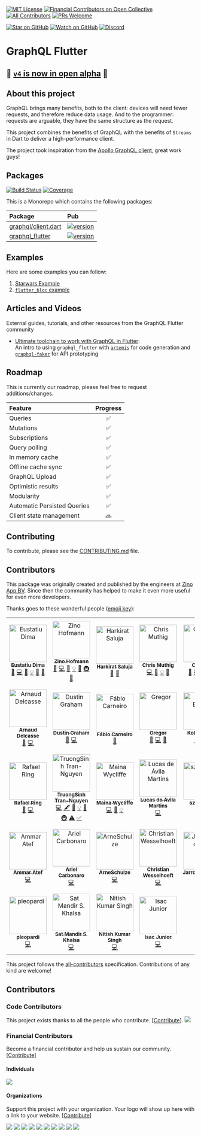 [![MIT License][license-badge]][license-link]
[![Financial Contributors on Open Collective](https://opencollective.com/graphql-flutter/all/badge.svg?label=financial+contributors)](https://opencollective.com/graphql-flutter) [![All Contributors](https://img.shields.io/badge/all_contributors-31-orange.svg?style=flat-square)](#contributors)
[![PRs Welcome][prs-badge]][prs-link]

[![Star on GitHub][github-star-badge]][github-star-link]
[![Watch on GitHub][github-watch-badge]][github-watch-link]
[![Discord][discord-badge]][discord-link]

# GraphQL Flutter

## :mega: [`v4` is now in open alpha](https://github.com/zino-app/graphql-flutter/pull/648) :mega:


## About this project

GraphQL brings many benefits, both to the client: devices will need fewer requests, and therefore reduce data usage. And to the programmer: requests are arguable, they have the same structure as the request.

This project combines the benefits of GraphQL with the benefits of `Streams` in Dart to deliver a high-performance client.

The project took inspiration from the [Apollo GraphQL client](https://github.com/apollographql/apollo-client), great work guys!

## Packages

[![Build Status][build-status-badge]][build-status-link]
[![Coverage][coverage-badge]][coverage-link]

This is a Monorepo which contains the following packages:

| Package                                       | Pub                                              |
| :-------------------------------------------- | :----------------------------------------------- |
| [graphql/client.dart](./packages/graphql)     | [![version][version-badge]][package-link-client] |
| [graphql_flutter](./packages/graphql_flutter) | [![version][version-badge]][package-link]        |

## Examples

Here are some examples you can follow:

1. [Starwars Example](./examples/starwars)
2. [`flutter_bloc` example](./examples/flutter_bloc)

## Articles and Videos

External guides, tutorials, and other resources from the GraphQL Flutter community 

* [Ultimate toolchain to work with GraphQL in Flutter](https://medium.com/@v.ditsyak/ultimate-toolchain-to-work-with-graphql-in-flutter-13aef79c6484):  
  An intro to using `graphql_flutter` with [`artemis`](https://pub.dev/packages/artemis) for code generation and [`graphql-faker`](https://github.com/APIs-guru/graphql-faker) for API prototyping

## Roadmap

This is currently our roadmap, please feel free to request additions/changes.

| Feature                     | Progress |
| :-------------------------- | :------: |
| Queries                     |    ✅    |
| Mutations                   |    ✅    |
| Subscriptions               |    ✅    |
| Query polling               |    ✅    |
| In memory cache             |    ✅    |
| Offline cache sync          |    ✅    |
| GraphQL Upload              |    ✅    |
| Optimistic results          |    ✅    |
| Modularity                  |    ✅    |
| Automatic Persisted Queries |    ✅    |
| Client state management     |    🔜    |

## Contributing

To contribute, please see the [CONTRIBUTING.md](CONTRIBUTING.md) file.

## Contributors

This package was originally created and published by the engineers at [Zino App BV](https://zinoapp.com). Since then the community has helped to make it even more useful for even more developers.

Thanks goes to these wonderful people ([emoji key](https://github.com/kentcdodds/all-contributors#emoji-key)):

<!-- ALL-CONTRIBUTORS-LIST:START - Do not remove or modify this section -->
<!-- prettier-ignore -->
<table><tr><td align="center"><a href="http://eusdima.com"><img src="https://avatars2.githubusercontent.com/u/4757453?v=4" width="100px;" alt="Eustatiu Dima"/><br /><sub><b>Eustatiu Dima</b></sub></a><br /><a href="https://github.com/zino-app/graphql-flutter/issues?q=author%3Aeusdima" title="Bug reports">🐛</a> <a href="https://github.com/zino-app/graphql-flutter/commits?author=eusdima" title="Code">💻</a> <a href="https://github.com/zino-app/graphql-flutter/commits?author=eusdima" title="Documentation">📖</a> <a href="#example-eusdima" title="Examples">💡</a> <a href="#ideas-eusdima" title="Ideas, Planning, & Feedback">🤔</a> <a href="#review-eusdima" title="Reviewed Pull Requests">👀</a></td><td align="center"><a href="https://github.com/HofmannZ"><img src="https://avatars3.githubusercontent.com/u/17142193?v=4" width="100px;" alt="Zino Hofmann"/><br /><sub><b>Zino Hofmann</b></sub></a><br /><a href="https://github.com/zino-app/graphql-flutter/issues?q=author%3AHofmannZ" title="Bug reports">🐛</a> <a href="https://github.com/zino-app/graphql-flutter/commits?author=HofmannZ" title="Code">💻</a> <a href="https://github.com/zino-app/graphql-flutter/commits?author=HofmannZ" title="Documentation">📖</a> <a href="#example-HofmannZ" title="Examples">💡</a> <a href="#ideas-HofmannZ" title="Ideas, Planning, & Feedback">🤔</a> <a href="#infra-HofmannZ" title="Infrastructure (Hosting, Build-Tools, etc)">🚇</a> <a href="#review-HofmannZ" title="Reviewed Pull Requests">👀</a></td><td align="center"><a href="https://github.com/jinxac"><img src="https://avatars2.githubusercontent.com/u/15068096?v=4" width="100px;" alt="Harkirat Saluja"/><br /><sub><b>Harkirat Saluja</b></sub></a><br /><a href="https://github.com/zino-app/graphql-flutter/commits?author=jinxac" title="Documentation">📖</a> <a href="#ideas-jinxac" title="Ideas, Planning, & Feedback">🤔</a></td><td align="center"><a href="https://github.com/camuthig"><img src="https://avatars3.githubusercontent.com/u/5178217?v=4" width="100px;" alt="Chris Muthig"/><br /><sub><b>Chris Muthig</b></sub></a><br /><a href="https://github.com/zino-app/graphql-flutter/commits?author=camuthig" title="Code">💻</a> <a href="https://github.com/zino-app/graphql-flutter/commits?author=camuthig" title="Documentation">📖</a> <a href="#example-camuthig" title="Examples">💡</a> <a href="#ideas-camuthig" title="Ideas, Planning, & Feedback">🤔</a></td><td align="center"><a href="http://stackoverflow.com/users/3280538/flkes"><img src="https://avatars1.githubusercontent.com/u/7611406?v=4" width="100px;" alt="Cal Pratt"/><br /><sub><b>Cal Pratt</b></sub></a><br /><a href="https://github.com/zino-app/graphql-flutter/issues?q=author%3Acal-pratt" title="Bug reports">🐛</a> <a href="https://github.com/zino-app/graphql-flutter/commits?author=cal-pratt" title="Code">💻</a> <a href="https://github.com/zino-app/graphql-flutter/commits?author=cal-pratt" title="Documentation">📖</a> <a href="#example-cal-pratt" title="Examples">💡</a> <a href="#ideas-cal-pratt" title="Ideas, Planning, & Feedback">🤔</a></td><td align="center"><a href="http://madjer.info"><img src="https://avatars0.githubusercontent.com/u/9830761?v=4" width="100px;" alt="Miroslav Valkovic-Madjer"/><br /><sub><b>Miroslav Valkovic-Madjer</b></sub></a><br /><a href="https://github.com/zino-app/graphql-flutter/commits?author=mmadjer" title="Code">💻</a></td><td align="center"><a href="https://github.com/AleksandarFaraj"><img src="https://avatars2.githubusercontent.com/u/4523129?v=4" width="100px;" alt="Aleksandar Faraj"/><br /><sub><b>Aleksandar Faraj</b></sub></a><br /><a href="https://github.com/zino-app/graphql-flutter/issues?q=author%3AAleksandarFaraj" title="Bug reports">🐛</a></td></tr><tr><td align="center"><a href="https://www.scity.coop"><img src="https://avatars0.githubusercontent.com/u/403029?v=4" width="100px;" alt="Arnaud Delcasse"/><br /><sub><b>Arnaud Delcasse</b></sub></a><br /><a href="https://github.com/zino-app/graphql-flutter/issues?q=author%3Aadelcasse" title="Bug reports">🐛</a> <a href="https://github.com/zino-app/graphql-flutter/commits?author=adelcasse" title="Code">💻</a></td><td align="center"><a href="https://github.com/dustin-graham"><img src="https://avatars0.githubusercontent.com/u/959931?v=4" width="100px;" alt="Dustin Graham"/><br /><sub><b>Dustin Graham</b></sub></a><br /><a href="https://github.com/zino-app/graphql-flutter/issues?q=author%3Adustin-graham" title="Bug reports">🐛</a> <a href="https://github.com/zino-app/graphql-flutter/commits?author=dustin-graham" title="Code">💻</a></td><td align="center"><a href="https://github.com/fabiocarneiro"><img src="https://avatars3.githubusercontent.com/u/1375034?v=4" width="100px;" alt="Fábio Carneiro"/><br /><sub><b>Fábio Carneiro</b></sub></a><br /><a href="https://github.com/zino-app/graphql-flutter/issues?q=author%3Afabiocarneiro" title="Bug reports">🐛</a></td><td align="center"><a href="https://github.com/lordgreg"><img src="https://avatars0.githubusercontent.com/u/480546?v=4" width="100px;" alt="Gregor"/><br /><sub><b>Gregor</b></sub></a><br /><a href="https://github.com/zino-app/graphql-flutter/issues?q=author%3Alordgreg" title="Bug reports">🐛</a> <a href="https://github.com/zino-app/graphql-flutter/commits?author=lordgreg" title="Code">💻</a> <a href="#ideas-lordgreg" title="Ideas, Planning, & Feedback">🤔</a></td><td align="center"><a href="https://github.com/kolja-esders"><img src="https://avatars1.githubusercontent.com/u/5159563?v=4" width="100px;" alt="Kolja Esders"/><br /><sub><b>Kolja Esders</b></sub></a><br /><a href="https://github.com/zino-app/graphql-flutter/issues?q=author%3Akolja-esders" title="Bug reports">🐛</a> <a href="https://github.com/zino-app/graphql-flutter/commits?author=kolja-esders" title="Code">💻</a> <a href="#ideas-kolja-esders" title="Ideas, Planning, & Feedback">🤔</a></td><td align="center"><a href="https://github.com/micimize"><img src="https://avatars1.githubusercontent.com/u/8343799?v=4" width="100px;" alt="Michael Joseph Rosenthal"/><br /><sub><b>Michael Joseph Rosenthal</b></sub></a><br /><a href="https://github.com/zino-app/graphql-flutter/issues?q=author%3Amicimize" title="Bug reports">🐛</a> <a href="https://github.com/zino-app/graphql-flutter/commits?author=micimize" title="Code">💻</a> <a href="https://github.com/zino-app/graphql-flutter/commits?author=micimize" title="Documentation">📖</a> <a href="#example-micimize" title="Examples">💡</a> <a href="#ideas-micimize" title="Ideas, Planning, & Feedback">🤔</a> <a href="https://github.com/zino-app/graphql-flutter/commits?author=micimize" title="Tests">⚠️</a></td><td align="center"><a href="http://borges.me/"><img src="https://avatars2.githubusercontent.com/u/735858?v=4" width="100px;" alt="Igor Borges"/><br /><sub><b>Igor Borges</b></sub></a><br /><a href="https://github.com/zino-app/graphql-flutter/issues?q=author%3AIgor1201" title="Bug reports">🐛</a> <a href="https://github.com/zino-app/graphql-flutter/commits?author=Igor1201" title="Code">💻</a></td></tr><tr><td align="center"><a href="https://github.com/rafaelring"><img src="https://avatars1.githubusercontent.com/u/6992724?v=4" width="100px;" alt="Rafael Ring"/><br /><sub><b>Rafael Ring</b></sub></a><br /><a href="https://github.com/zino-app/graphql-flutter/issues?q=author%3Arafaelring" title="Bug reports">🐛</a> <a href="https://github.com/zino-app/graphql-flutter/commits?author=rafaelring" title="Code">💻</a></td><td align="center"><a href="http://truongsinh.pro"><img src="https://avatars0.githubusercontent.com/u/358585?v=4" width="100px;" alt="TruongSinh Tran-Nguyen"/><br /><sub><b>TruongSinh Tran-Nguyen</b></sub></a><br /><a href="https://github.com/zino-app/graphql-flutter/commits?author=truongsinh" title="Code">💻</a> <a href="#content-truongsinh" title="Content">🖋</a> <a href="https://github.com/zino-app/graphql-flutter/commits?author=truongsinh" title="Documentation">📖</a> <a href="#example-truongsinh" title="Examples">💡</a> <a href="#ideas-truongsinh" title="Ideas, Planning, & Feedback">🤔</a> <a href="#infra-truongsinh" title="Infrastructure (Hosting, Build-Tools, etc)">🚇</a> <a href="https://github.com/zino-app/graphql-flutter/commits?author=truongsinh" title="Tests">⚠️</a> <a href="#tutorial-truongsinh" title="Tutorials">✅</a></td><td align="center"><a href="https://codinglatte.com"><img src="https://avatars2.githubusercontent.com/u/12270550?v=4" width="100px;" alt="Maina Wycliffe"/><br /><sub><b>Maina Wycliffe</b></sub></a><br /><a href="https://github.com/zino-app/graphql-flutter/commits?author=mainawycliffe" title="Code">💻</a> <a href="https://github.com/zino-app/graphql-flutter/commits?author=mainawycliffe" title="Documentation">📖</a> <a href="#example-mainawycliffe" title="Examples">💡</a></td><td align="center"><a href="https://github.com/degroote22"><img src="https://avatars1.githubusercontent.com/u/12750442?v=4" width="100px;" alt="Lucas de Ávila Martins"/><br /><sub><b>Lucas de Ávila Martins</b></sub></a><br /><a href="https://github.com/zino-app/graphql-flutter/commits?author=degroote22" title="Code">💻</a></td><td align="center"><a href="https://github.com/szantogab"><img src="https://avatars1.githubusercontent.com/u/2809091?v=4" width="100px;" alt="szantogab"/><br /><sub><b>szantogab</b></sub></a><br /><a href="https://github.com/zino-app/graphql-flutter/commits?author=szantogab" title="Code">💻</a></td><td align="center"><a href="https://github.com/dbrb"><img src="https://avatars1.githubusercontent.com/u/1658994?v=4" width="100px;" alt="dbrb"/><br /><sub><b>dbrb</b></sub></a><br /><a href="https://github.com/zino-app/graphql-flutter/commits?author=dbrb" title="Code">💻</a></td><td align="center"><a href="https://yunyul.in/"><img src="https://avatars1.githubusercontent.com/u/8008350?v=4" width="100px;" alt="Yunyu Lin"/><br /><sub><b>Yunyu Lin</b></sub></a><br /><a href="https://github.com/zino-app/graphql-flutter/commits?author=yunyu" title="Code">💻</a></td></tr><tr><td align="center"><a href="https://zerosonessoftware.blogspot.com/"><img src="https://avatars2.githubusercontent.com/u/13663221?v=4" width="100px;" alt="Ammar Atef"/><br /><sub><b>Ammar Atef</b></sub></a><br /><a href="https://github.com/zino-app/graphql-flutter/commits?author=ammaratef45" title="Code">💻</a></td><td align="center"><a href="http://dev4mobile.blogspot.com"><img src="https://avatars1.githubusercontent.com/u/6807077?v=4" width="100px;" alt="Ariel Carbonaro"/><br /><sub><b>Ariel Carbonaro</b></sub></a><br /><a href="https://github.com/zino-app/graphql-flutter/commits?author=SirKuryaki" title="Code">💻</a></td><td align="center"><a href="https://github.com/ArneSchulze"><img src="https://avatars0.githubusercontent.com/u/32508820?v=4" width="100px;" alt="ArneSchulze"/><br /><sub><b>ArneSchulze</b></sub></a><br /><a href="https://github.com/zino-app/graphql-flutter/commits?author=ArneSchulze" title="Code">💻</a></td><td align="center"><a href="https://xtian.us"><img src="https://avatars0.githubusercontent.com/u/602654?v=4" width="100px;" alt="Christian Wesselhoeft"/><br /><sub><b>Christian Wesselhoeft</b></sub></a><br /><a href="https://github.com/zino-app/graphql-flutter/commits?author=xtian" title="Code">💻</a></td><td align="center"><a href="https://github.com/JarrodCColburn"><img src="https://avatars2.githubusercontent.com/u/16673615?v=4" width="100px;" alt="JarrodCColburn"/><br /><sub><b>JarrodCColburn</b></sub></a><br /><a href="https://github.com/zino-app/graphql-flutter/commits?author=JarrodCColburn" title="Code">💻</a></td><td align="center"><a href="http://mwalkerwells.com"><img src="https://avatars1.githubusercontent.com/u/16157429?v=4" width="100px;" alt="M. Walker Wells"/><br /><sub><b>M. Walker Wells</b></sub></a><br /><a href="https://github.com/zino-app/graphql-flutter/commits?author=mwalkerwells" title="Code">💻</a></td><td align="center"><a href="https://mateusfsilva.com"><img src="https://avatars0.githubusercontent.com/u/3394090?v=4" width="100px;" alt="Mateus Gustavo de Freitas e Silva"/><br /><sub><b>Mateus Gustavo de Freitas e Silva</b></sub></a><br /><a href="https://github.com/zino-app/graphql-flutter/commits?author=mateusfsilva" title="Code">💻</a></td></tr><tr><td align="center"><a href="https://github.com/pleopardi"><img src="https://avatars2.githubusercontent.com/u/22129342?v=4" width="100px;" alt="pleopardi"/><br /><sub><b>pleopardi</b></sub></a><br /><a href="https://github.com/zino-app/graphql-flutter/commits?author=pleopardi" title="Code">💻</a></td><td align="center"><a href="http://www.satkhalsa.com"><img src="https://avatars3.githubusercontent.com/u/6362903?v=4" width="100px;" alt="Sat Mandir S. Khalsa"/><br /><sub><b>Sat Mandir S. Khalsa</b></sub></a><br /><a href="https://github.com/zino-app/graphql-flutter/commits?author=smkhalsa" title="Code">💻</a></td><td align="center"><a href="https://www.youtube.com/c/NitishKumarSingh"><img src="https://avatars2.githubusercontent.com/u/15886737?v=4" width="100px;" alt="Nitish Kumar Singh"/><br /><sub><b>Nitish Kumar Singh</b></sub></a><br /><a href="https://github.com/zino-app/graphql-flutter/commits?author=nitishk72" title="Code">💻</a></td><td align="center"><a href="https://github.com/isacjunior"><img src="https://avatars0.githubusercontent.com/u/12630335?s=460&v=4" width="100px;" alt="Isac Junior"/><br /><sub><b>Isac Junior</b></sub></a><br /><a href="https://github.com/zino-app/graphql-flutter/commits?author=isacjunior" title="Code">💻</a></td></tr></table>

<!-- ALL-CONTRIBUTORS-LIST:END -->

This project follows the [all-contributors](https://github.com/kentcdodds/all-contributors) specification. Contributions of any kind are welcome!

[build-status-badge]: https://img.shields.io/circleci/build/github/zino-app/graphql-flutter.svg?style=flat-square
[build-status-link]: https://circleci.com/gh/zino-app/graphql-flutter
[coverage-badge]: https://img.shields.io/codecov/c/github/zino-app/graphql-flutter.svg?style=flat-square
[coverage-link]: https://codecov.io/gh/zino-app/graphql-flutter
[version-badge]: https://img.shields.io/pub/v/graphql_flutter.svg?style=flat-square
[package-link]: https://pub.dartlang.org/packages/graphql_flutter
[package-link-client]: https://pub.dartlang.org/packages/graphql
[license-badge]: https://img.shields.io/github/license/zino-app/graphql-flutter.svg?style=flat-square
[license-link]: https://github.com/zino-app/graphql-flutter/blob/master/LICENSE
[prs-badge]: https://img.shields.io/badge/PRs-welcome-brightgreen.svg?style=flat-square
[prs-link]: http://makeapullrequest.com
[github-watch-badge]: https://img.shields.io/github/watchers/zino-app/graphql-flutter.svg?style=flat-square&logo=github&logoColor=ffffff
[github-watch-link]: https://github.com/zino-app/graphql-flutter/watchers
[github-star-badge]: https://img.shields.io/github/stars/zino-app/graphql-flutter.svg?style=flat-square&logo=github&logoColor=ffffff
[github-star-link]: https://github.com/zino-app/graphql-flutter/stargazers
[discord-badge]: https://img.shields.io/discord/559455668810153989.svg?style=flat-square&logo=discord&logoColor=ffffff
[discord-link]: https://discord.gg/tXTtBfC

## Contributors

### Code Contributors

This project exists thanks to all the people who contribute. [[Contribute](CONTRIBUTING.md)].
<a href="https://github.com/zino-app/graphql-flutter/graphs/contributors"><img src="https://opencollective.com/graphql-flutter/contributors.svg?width=890&button=false" /></a>

### Financial Contributors

Become a financial contributor and help us sustain our community. [[Contribute](https://opencollective.com/graphql-flutter/contribute)]

#### Individuals

<a href="https://opencollective.com/graphql-flutter"><img src="https://opencollective.com/graphql-flutter/individuals.svg?width=890"></a>

#### Organizations

Support this project with your organization. Your logo will show up here with a link to your website. [[Contribute](https://opencollective.com/graphql-flutter/contribute)]

<a href="https://opencollective.com/graphql-flutter/organization/0/website"><img src="https://opencollective.com/graphql-flutter/organization/0/avatar.svg"></a>
<a href="https://opencollective.com/graphql-flutter/organization/1/website"><img src="https://opencollective.com/graphql-flutter/organization/1/avatar.svg"></a>
<a href="https://opencollective.com/graphql-flutter/organization/2/website"><img src="https://opencollective.com/graphql-flutter/organization/2/avatar.svg"></a>
<a href="https://opencollective.com/graphql-flutter/organization/3/website"><img src="https://opencollective.com/graphql-flutter/organization/3/avatar.svg"></a>
<a href="https://opencollective.com/graphql-flutter/organization/4/website"><img src="https://opencollective.com/graphql-flutter/organization/4/avatar.svg"></a>
<a href="https://opencollective.com/graphql-flutter/organization/5/website"><img src="https://opencollective.com/graphql-flutter/organization/5/avatar.svg"></a>
<a href="https://opencollective.com/graphql-flutter/organization/6/website"><img src="https://opencollective.com/graphql-flutter/organization/6/avatar.svg"></a>
<a href="https://opencollective.com/graphql-flutter/organization/7/website"><img src="https://opencollective.com/graphql-flutter/organization/7/avatar.svg"></a>
<a href="https://opencollective.com/graphql-flutter/organization/8/website"><img src="https://opencollective.com/graphql-flutter/organization/8/avatar.svg"></a>
<a href="https://opencollective.com/graphql-flutter/organization/9/website"><img src="https://opencollective.com/graphql-flutter/organization/9/avatar.svg"></a>

